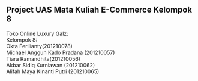 ## Project UAS Mata Kuliah E-Commerce Kelompok 8

Toko Online Luxury Galz:<br>
Kelompok 8:<br>
Okta Ferilianty(201210078)<br>
Michael Anggun Kado Pradana (201210057)<br>
Tiara Ramandhita(201210056)<br>
Akbar Sidiq Kurniawan (201210062)<br>
Alifah Maya Kinanti Putri (201210065)<br>
